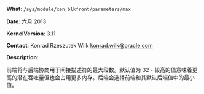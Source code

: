 **What**: `/sys/module/xen_blkfront/parameters/max`

**Date**: 六月 2013

**KernelVersion**: 3.11

**Contact**: Konrad Rzeszutek Wilk <konrad.wilk@oracle.com>

**Description**:

前端将与后端协商用于间接描述符的最大段数。默认值为 32 - 较高的值意味着更高的潜在吞吐量但也会占用更多内存。后端会选择前端和其默认后端值中的最小值。